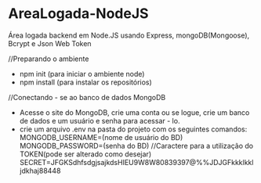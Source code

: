 # AreaLogada-NodeJS
Área logada backend em Node.JS usando Express, mongoDB(Mongoose), Bcrypt e Json Web Token


//Preparando o ambiente

- npm init (para iniciar o ambiente node)
- npm install (para instalar os repositórios)

//Conectando - se ao banco de dados MongoDB
- Acesse o site do MongoDB, crie uma conta ou se logue, crie um banco de dados e um usuário e senha para acessar - lo.
- crie um arquivo .env na pasta do projeto com os seguintes comandos:
  MONGODB_USERNAME=(nome de usuário do BD)
  MONGODB_PASSWORD=(senha do BD)
  //Caractere para a utilização do TOKEN(pode ser alterado como desejar)
  SECRET=JFGKSdhfsdgjsajkdsHIEU9W8W80839397@$%$%%JDJGFkkklkkljdkhaj88448
